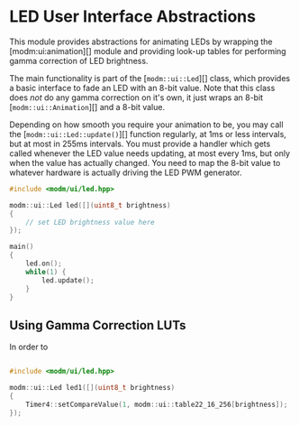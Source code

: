 # LED User Interface Abstractions

This module provides abstractions for animating LEDs by wrapping the 
[modm:ui:animation][] module and providing look-up tables for performing
gamma correction of LED brightness.

The main functionality is part of the [`modm::ui::Led`][] class, which provides
a basic interface to fade an LED with an 8-bit value.
Note that this class does *not* do any gamma correction on it's own, it just
wraps an 8-bit [`modm::ui::Animation`][] and a 8-bit value.

Depending on how smooth you require your animation to be, you may call the
[`modm::ui::Led::update()`][] function regularly, at 1ms or less intervals, but 
at most in 255ms intervals.
You must provide a handler which gets called whenever the LED value needs
updating, at most every 1ms, but only when the value has actually changed.
You need to map the 8-bit value to whatever hardware is actually driving the 
LED PWM generator.

```cpp
#include <modm/ui/led.hpp>

modm::ui::Led led([](uint8_t brightness)
{
	// set LED brightness value here
});

main() 
{
	led.on();
	while(1) {
		led.update();
	}
}
```

## Using Gamma Correction LUTs

In order to

```xml

``` 

```cpp
#include <modm/ui/led.hpp>

modm::ui::Led led1([](uint8_t brightness)
{
	Timer4::setCompareValue(1, modm::ui::table22_16_256[brightness]);
});
